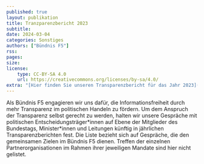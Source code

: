 ```yaml
---
published: true
layout: publikation
title: Tranzparenzbericht 2023
subtitle: 
date: 2024-03-04
categories: Sonstiges
authors: ["Bündnis F5"]
rss:
pages:
size: 
license:
    type: CC-BY-SA 4.0
    url: https://creativecommons.org/licenses/by-sa/4.0/
extra: "[Hier finden Sie unseren Transparenzbericht für das Jahr 2023](assets/data/2023_F5_Transparenzbericht.pdf){:target='_blank'}"
---
```


Als Bündnis F5 engagieren wir uns dafür, die Informationsfreiheit durch mehr Transparenz im politischen Handeln zu fördern. Um dem Anspruch der Transparenz selbst gerecht zu werden, halten wir unsere Gespräche mit politischen Entscheidungsträger\*innen auf Ebene der Mitglieder des Bundestags,  Minister\*innen und Leitungen künftig in jährlichen Transparenzberichten fest. Die Liste bezieht sich auf Gespräche, die den gemeinsamen Zielen im Bündnis F5 dienen. Treffen der einzelnen Partnerorganisationen im Rahmen ihrer jeweiligen Mandate sind hier nicht gelistet. 

